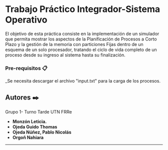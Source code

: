 # Trabajo Práctico Integrador-Sistema Operativo

El objetivo de esta práctica consiste en la implementación de un simulador que permita mostrar los aspectos de la Planificación de Procesos a Corto Plazo y la gestión de la memoria con particiones Fijas dentro de un esquema de un solo procesador, tratando el ciclo de vida completo de un proceso desde su ingreso al sistema hasta su finalización.

### Pre-requisitos 📋

_Se necesita descargar el archivo "input.txt" para la carga de los procesos.

## Autores ✒️

Grupo 1- Turno Tarde UTN FRRe

* **Monzón Leticia.**
* **Ojeda Guido Thomas** 
* **Ojeda Núñez, Pablo Nicolás**
* **Orgoñ Nahiara** 

---
